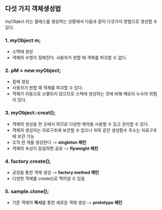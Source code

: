 ## 다섯 가지 객체생성법

myObject 라는 클래스를 생성하는 상황에서 다음과 같이 다섯가지 방법으로 생성할 수 있다.

### 1. myObject m;
   - 스택에 생성
   - 객체의 수명이 정해진다. 사용자가 원할 때 객체를 파괴할 수 없다.
&nbsp;
### 2. pM = new myObject;
   - 힙에 생성
   - 사용자가 원할 때 객체를 파괴할 수 있다.
   - 객체가 자동으로 소멸되지 않으므로 스택에 생성하는 것에 비해 메모리 누수의 위험이 있다.
&nbsp;
### 3. myObject::creat();
   - 객체의 생성을 한 곳에서 하므로 다양한 제약을 사용할 수 있고 관리할 수 있다.
   - 객체의 생성자는 자료구조에 보관할 수 없으나 위와 같은 생성함수 주소는 자료구조에 보관 가능 
   - 오직 한 개를 생성한다 -> **singleton 패턴**
   - 객체의 속성이 동일하면 공유 -> **flyweight 패턴**
&nbsp;
### 4. factory.create();
  - 공장을 통한 객체 생성 -> **factory method 패턴**
  - 다양한 객체를 create()로 찍어낼 수 있음
&nbsp;
### 5. sample.clone();
  - 기존 객체의 **복사**를 통한 새로운 객체 생성 -> **prototype 패턴**
 
  
   
